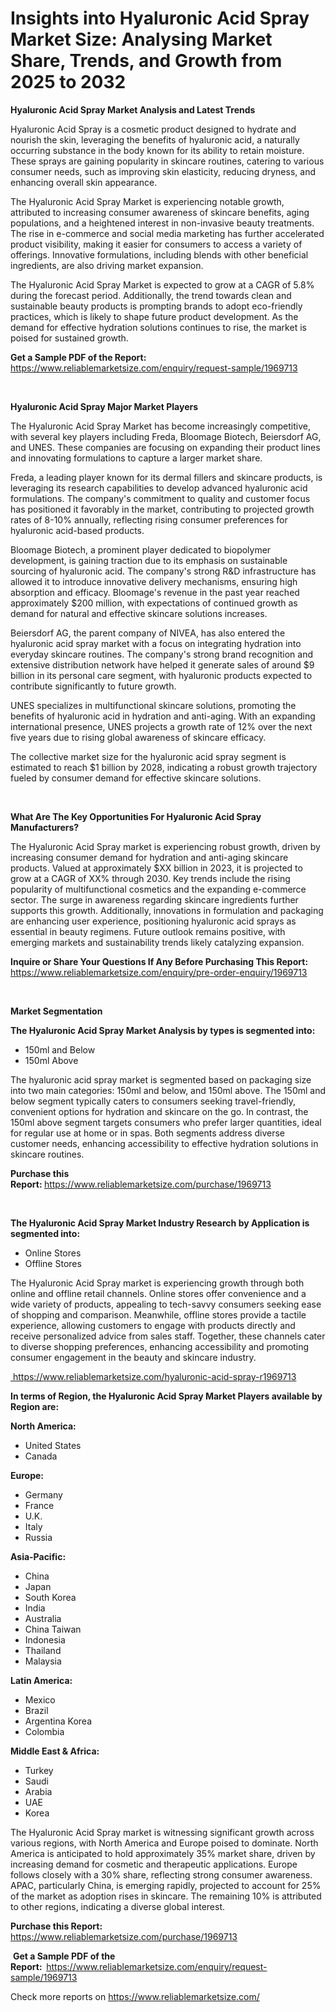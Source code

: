 <p><h1>Insights into Hyaluronic Acid Spray Market Size: Analysing Market Share, Trends, and Growth from 2025 to 2032</h1></p><p><strong>Hyaluronic Acid Spray Market Analysis and Latest Trends</strong></p>
<p><p>Hyaluronic Acid Spray is a cosmetic product designed to hydrate and nourish the skin, leveraging the benefits of hyaluronic acid, a naturally occurring substance in the body known for its ability to retain moisture. These sprays are gaining popularity in skincare routines, catering to various consumer needs, such as improving skin elasticity, reducing dryness, and enhancing overall skin appearance.</p><p>The Hyaluronic Acid Spray Market is experiencing notable growth, attributed to increasing consumer awareness of skincare benefits, aging populations, and a heightened interest in non-invasive beauty treatments. The rise in e-commerce and social media marketing has further accelerated product visibility, making it easier for consumers to access a variety of offerings. Innovative formulations, including blends with other beneficial ingredients, are also driving market expansion.</p><p>The Hyaluronic Acid Spray Market is expected to grow at a CAGR of 5.8% during the forecast period. Additionally, the trend towards clean and sustainable beauty products is prompting brands to adopt eco-friendly practices, which is likely to shape future product development. As the demand for effective hydration solutions continues to rise, the market is poised for sustained growth.</p></p>
<p><strong>Get a Sample PDF of the Report:&nbsp;</strong> <a href="https://www.reliablemarketsize.com/enquiry/request-sample/1969713?utm_campaign=3016&utm_medium=2&utm_source=Github&utm_content=ia&utm_term=05042025&utm_id=hyaluronic-acid-spray">https://www.reliablemarketsize.com/enquiry/request-sample/1969713</a></p>
<p>&nbsp;</p>
<p><strong>Hyaluronic Acid Spray Major Market Players</strong></p>
<p><p>The Hyaluronic Acid Spray Market has become increasingly competitive, with several key players including Freda, Bloomage Biotech, Beiersdorf AG, and UNES. These companies are focusing on expanding their product lines and innovating formulations to capture a larger market share.</p><p>Freda, a leading player known for its dermal fillers and skincare products, is leveraging its research capabilities to develop advanced hyaluronic acid formulations. The company's commitment to quality and customer focus has positioned it favorably in the market, contributing to projected growth rates of 8-10% annually, reflecting rising consumer preferences for hyaluronic acid-based products.</p><p>Bloomage Biotech, a prominent player dedicated to biopolymer development, is gaining traction due to its emphasis on sustainable sourcing of hyaluronic acid. The company's strong R&D infrastructure has allowed it to introduce innovative delivery mechanisms, ensuring high absorption and efficacy. Bloomage's revenue in the past year reached approximately $200 million, with expectations of continued growth as demand for natural and effective skincare solutions increases.</p><p>Beiersdorf AG, the parent company of NIVEA, has also entered the hyaluronic acid spray market with a focus on integrating hydration into everyday skincare routines. The company's strong brand recognition and extensive distribution network have helped it generate sales of around $9 billion in its personal care segment, with hyaluronic products expected to contribute significantly to future growth.</p><p>UNES specializes in multifunctional skincare solutions, promoting the benefits of hyaluronic acid in hydration and anti-aging. With an expanding international presence, UNES projects a growth rate of 12% over the next five years due to rising global awareness of skincare efficacy.</p><p>The collective market size for the hyaluronic acid spray segment is estimated to reach $1 billion by 2028, indicating a robust growth trajectory fueled by consumer demand for effective skincare solutions.</p></p>
<p>&nbsp;</p>
<p><strong>What Are The Key Opportunities For Hyaluronic Acid Spray Manufacturers?</strong></p>
<p><p>The Hyaluronic Acid Spray market is experiencing robust growth, driven by increasing consumer demand for hydration and anti-aging skincare products. Valued at approximately $XX billion in 2023, it is projected to grow at a CAGR of XX% through 2030. Key trends include the rising popularity of multifunctional cosmetics and the expanding e-commerce sector. The surge in awareness regarding skincare ingredients further supports this growth. Additionally, innovations in formulation and packaging are enhancing user experience, positioning hyaluronic acid sprays as essential in beauty regimens. Future outlook remains positive, with emerging markets and sustainability trends likely catalyzing expansion.</p></p>
<p><strong>Inquire or Share Your Questions If Any Before Purchasing This Report:</strong> <a href="https://www.reliablemarketsize.com/enquiry/pre-order-enquiry/1969713?utm_campaign=3016&utm_medium=2&utm_source=Github&utm_content=ia&utm_term=05042025&utm_id=hyaluronic-acid-spray">https://www.reliablemarketsize.com/enquiry/pre-order-enquiry/1969713</a></p>
<p>&nbsp;</p>
<p><strong>Market Segmentation</strong></p>
<p><strong>The Hyaluronic Acid Spray Market Analysis by types is segmented into:</strong></p>
<p><ul><li>150ml and Below</li><li>150ml Above</li></ul></p>
<p><p>The hyaluronic acid spray market is segmented based on packaging size into two main categories: 150ml and below, and 150ml above. The 150ml and below segment typically caters to consumers seeking travel-friendly, convenient options for hydration and skincare on the go. In contrast, the 150ml above segment targets consumers who prefer larger quantities, ideal for regular use at home or in spas. Both segments address diverse customer needs, enhancing accessibility to effective hydration solutions in skincare routines.</p></p>
<p><strong>Purchase this Report:&nbsp;</strong><a href="https://www.reliablemarketsize.com/purchase/1969713?utm_campaign=3016&utm_medium=2&utm_source=Github&utm_content=ia&utm_term=05042025&utm_id=hyaluronic-acid-spray">https://www.reliablemarketsize.com/purchase/1969713</a></p>
<p>&nbsp;</p>
<p><strong>The Hyaluronic Acid Spray Market Industry Research by Application is segmented into:</strong></p>
<p><ul><li>Online Stores</li><li>Offline Stores</li></ul></p>
<p><p>The Hyaluronic Acid Spray market is experiencing growth through both online and offline retail channels. Online stores offer convenience and a wide variety of products, appealing to tech-savvy consumers seeking ease of shopping and comparison. Meanwhile, offline stores provide a tactile experience, allowing customers to engage with products directly and receive personalized advice from sales staff. Together, these channels cater to diverse shopping preferences, enhancing accessibility and promoting consumer engagement in the beauty and skincare industry.</p></p>
<p><a href="https://www.reliablemarketsize.com/hyaluronic-acid-spray-r1969713?utm_campaign=3016&utm_medium=2&utm_source=Github&utm_content=ia&utm_term=05042025&utm_id=hyaluronic-acid-spray">&nbsp;https://www.reliablemarketsize.com/hyaluronic-acid-spray-r1969713</a></p>
<p><strong>In terms of Region, the Hyaluronic Acid Spray Market Players available by Region are:</strong></p>
<p>
    <p> <strong> North America: </strong>
        <ul>
            <li>United States</li>
            <li>Canada</li>
        </ul>
        </p> 
    <p> <strong> Europe: </strong>
        <ul>
            <li>Germany</li>
            <li>France</li>
            <li>U.K.</li>
            <li>Italy</li>
            <li>Russia</li>
        </ul>
        </p> 
    <p> <strong> Asia-Pacific: </strong>
        <ul>
            <li>China</li>
            <li>Japan</li>
            <li>South Korea</li>
            <li>India</li>
            <li>Australia</li>
            <li>China Taiwan</li>
            <li>Indonesia</li>
            <li>Thailand</li>
            <li>Malaysia</li>
        </ul>
        </p> 
    <p> <strong> Latin America: </strong>
        <ul>
            <li>Mexico</li>
            <li>Brazil</li>
            <li>Argentina Korea</li>
            <li>Colombia</li>
        </ul>
        </p> 
    <p> <strong> Middle East & Africa: </strong>
        <ul>
            <li>Turkey</li>
            <li>Saudi</li>
            <li>Arabia</li>
            <li>UAE</li>
            <li>Korea</li>
        </ul>
    </p>
    </p>
<p><p>The Hyaluronic Acid Spray market is witnessing significant growth across various regions, with North America and Europe poised to dominate. North America is anticipated to hold approximately 35% market share, driven by increasing demand for cosmetic and therapeutic applications. Europe follows closely with a 30% share, reflecting strong consumer awareness. APAC, particularly China, is emerging rapidly, projected to account for 25% of the market as adoption rises in skincare. The remaining 10% is attributed to other regions, indicating a diverse global interest.</p></p>
<p><strong>Purchase this Report: </strong><a href="https://www.reliablemarketsize.com/purchase/1969713?utm_campaign=3016&utm_medium=2&utm_source=Github&utm_content=ia&utm_term=05042025&utm_id=hyaluronic-acid-spray">https://www.reliablemarketsize.com/purchase/1969713</a></p>
<p>&nbsp;<strong>Get a Sample PDF of the Report:&nbsp;&nbsp;</strong><a href="https://www.reliablemarketsize.com/enquiry/request-sample/1969713?utm_campaign=3016&utm_medium=2&utm_source=Github&utm_content=ia&utm_term=05042025&utm_id=hyaluronic-acid-spray">https://www.reliablemarketsize.com/enquiry/request-sample/1969713</a></p>
<p><strong></strong></p>
<p>Check more reports on <a href="https://www.reliablemarketsize.com/?utm_campaign=3016&utm_medium=2&utm_source=Github&utm_content=ia&utm_term=05042025&utm_id=hyaluronic-acid-spray">https://www.reliablemarketsize.com/</a></p>